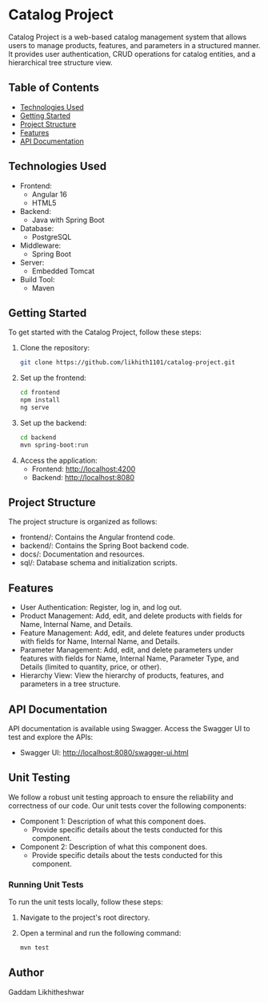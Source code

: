 # Catalog Project

Catalog Project is a web-based catalog management system that allows users to manage products, features, and parameters in a structured manner. It provides user authentication, CRUD operations for catalog entities, and a hierarchical tree structure view.

## Table of Contents

- [Technologies Used](#technologies-used)
- [Getting Started](#getting-started)
- [Project Structure](#project-structure)
- [Features](#features)
- [API Documentation](#api-documentation)


## Technologies Used

- Frontend:
  - Angular 16
  - HTML5
- Backend:
  - Java with Spring Boot
- Database:
  - PostgreSQL
- Middleware:
  - Spring Boot
- Server:
  - Embedded Tomcat
- Build Tool:
  - Maven

## Getting Started

To get started with the Catalog Project, follow these steps:

1. Clone the repository:
   ```bash
   git clone https://github.com/likhith1101/catalog-project.git
2. Set up the frontend:
   ```bash
   cd frontend
   npm install
   ng serve
3. Set up the backend:
   ```bash
   cd backend
   mvn spring-boot:run
4. Access the application:
   * Frontend: [http://localhost:4200](#4200link)
   * Backend: [http://localhost:8080](#8080link)

## Project Structure

The project structure is organized as follows:
  * frontend/: Contains the Angular frontend code.
  * backend/: Contains the Spring Boot backend code.
  * docs/: Documentation and resources.
  * sql/: Database schema and initialization scripts.

## Features

  * User Authentication: Register, log in, and log out.
  * Product Management: Add, edit, and delete products with fields for Name, Internal Name, and Details.
  * Feature Management: Add, edit, and delete features under products with fields for Name, Internal Name, and Details.
  * Parameter Management: Add, edit, and delete parameters under features with fields for Name, Internal Name, Parameter Type, and Details (limited to quantity, price, or other).
  * Hierarchy View: View the hierarchy of products, features, and parameters in a tree structure.

## API Documentation

API documentation is available using Swagger. Access the Swagger UI to test and explore the APIs:
  - Swagger UI: [http://localhost:8080/swagger-ui.html](#swagger)

## Unit Testing

We follow a robust unit testing approach to ensure the reliability and correctness of our code. Our unit tests cover the following components:

- Component 1: Description of what this component does.
  - Provide specific details about the tests conducted for this component.
- Component 2: Description of what this component does.
  - Provide specific details about the tests conducted for this component.
  
### Running Unit Tests

To run the unit tests locally, follow these steps:

1. Navigate to the project's root directory.
2. Open a terminal and run the following command:

   ```bash
   mvn test
## Author
  Gaddam Likhitheshwar


